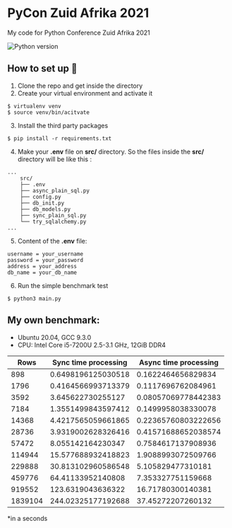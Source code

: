 # PyCon Zuid Afrika 2021
My code for Python Conference Zuid Afrika 2021

![Python version](https://img.shields.io/badge/Python-3.8.10-blue.svg)

## How to set up :notebook:
1. Clone the repo and get inside the directory
2. Create your virtual environment and activate it
```
$ virtualenv venv
$ source venv/bin/acitvate
```
3. Install the third party packages
```
$ pip install -r requirements.txt
```
4. Make your **.env** file on **src/** directory. So the files inside the **src/** directory will be like this :
```
...
    src/
    ├── .env
    ├── async_plain_sql.py
    ├── config.py
    ├── db_init.py
    ├── db_models.py
    ├── sync_plain_sql.py
    └── try_sqlalchemy.py
...
```
5. Content of the **.env** file:
```
username = your_username
password = your_password
address = your_address
db_name = your_db_name
```
6. Run the simple benchmark test
```
$ python3 main.py
```

## My own benchmark:
- Ubuntu 20.04, GCC 9.3.0
- CPU: Intel Core i5-7200U 2.5-3.1 GHz, 12GiB DDR4

| Rows | Sync time processing  | Async time processing |
------------- | ------------- | ------------- |
| 898 | 0.6498196125030518  | 0.1622464656829834  |
| 1796 | 0.4164566993713379  | 0.1117696762084961  |
| 3592 | 3.645622730255127  | 0.08057069778442383  |
| 7184 | 1.3551499843597412  | 0.1499958038330078  |
| 14368 | 4.4217565059661865  | 0.22365760803222656  |
| 28736 | 3.9319002628326416  | 0.41571688652038574  |
| 57472 | 8.055142164230347  | 0.7584617137908936  |
| 114944 | 15.577688932418823  | 1.9088993072509766  |
| 229888 | 30.813102960586548  | 5.105829477310181  |
| 459776 | 64.41133952140808  | 7.353327751159668  |
| 919552 | 123.6319043636322  | 16.71780300140381  |
| 1839104 | 244.02325177192688 | 37.45272207260132 |

*in a seconds